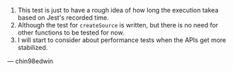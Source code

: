 1. This test is just to have a rough idea of how long the execution takea based on Jest's recorded time.
2. Although the test for `createSource` is written, but there is no need for other functions to be tested for now.
3. I will start to consider about performance tests when the APIs get more stabilized.

— chin98edwin
